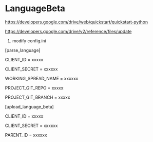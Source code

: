 # LanguageBeta

https://developers.google.com/drive/web/quickstart/quickstart-python

https://developers.google.com/drive/v2/reference/files/update


1. modify config.ini

[parse_language]

CLIENT_ID = xxxxx

CLIENT_SECRET = xxxxxx

WORKING_SPREAD_NAME = xxxxxx

PROJECT_GIT_REPO = xxxxx

PROJECT_GIT_BRANCH = xxxxx

[upload_language_beta]

CLIENT_ID = xxxxx

CLIENT_SECRET = xxxxxx

PARENT_ID = xxxxxx

